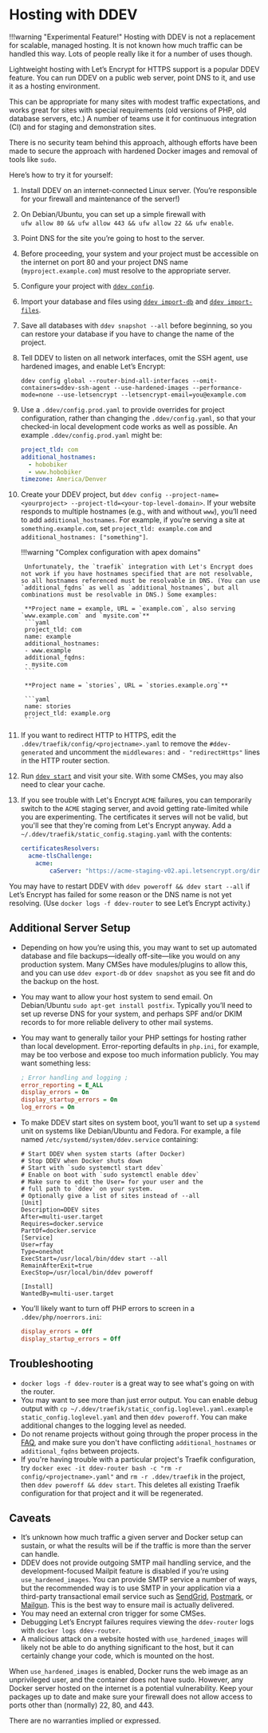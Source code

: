 # Hosting with DDEV

!!!warning "Experimental Feature!"
    Hosting with DDEV is not a replacement for scalable, managed hosting. It is not known how much traffic can be handled this way. Lots of people really like it for a number of uses though.

Lightweight hosting with Let’s Encrypt for HTTPS support is a popular DDEV feature. You can run DDEV on a public web server, point DNS to it, and use it as a hosting environment.

This can be appropriate for many sites with modest traffic expectations, and works great for sites with special requirements (old versions of PHP, old database servers, etc.) A number of teams use it for continuous integration (CI) and for staging and demonstration sites.

There is no security team behind this approach, although efforts have been made to secure the approach with hardened Docker images and removal of tools like `sudo`.

Here’s how to try it for yourself:

1. Install DDEV on an internet-connected Linux server. (You’re responsible for your firewall and maintenance of the server!)
2. On Debian/Ubuntu, you can set up a simple firewall with  
`ufw allow 80 && ufw allow 443 && ufw allow 22 && ufw enable`.
3. Point DNS for the site you’re going to host to the server.
4. Before proceeding, your system and your project must be accessible on the internet on port 80 and your project DNS name (`myproject.example.com`) must resolve to the appropriate server.
5. Configure your project with [`ddev config`](../usage/commands.md#config).
6. Import your database and files using [`ddev import-db`](../usage/commands.md#import-db) and [`ddev import-files`](../usage/commands.md#import-files).
7. Save all databases with `ddev snapshot --all` before beginning, so you can restore your database if you have to change the name of the project.
8. Tell DDEV to listen on all network interfaces, omit the SSH agent, use hardened images, and enable Let’s Encrypt:

    ```
    ddev config global --router-bind-all-interfaces --omit-containers=ddev-ssh-agent --use-hardened-images --performance-mode=none --use-letsencrypt --letsencrypt-email=you@example.com
    ```

9. Use a `.ddev/config.prod.yaml` to provide overrides for project configuration, rather than changing the `.ddev/config.yaml`, so that your checked-in local development code works as well as possible. An example `.ddev/config.prod.yaml` might be:

    ```yaml
    project_tld: com
    additional_hostnames:
      - hobobiker
      - www.hobobiker
    timezone: America/Denver
   ```

10. Create your DDEV project, but `ddev config --project-name=<yourproject> --project-tld=<your-top-level-domain>`. If your website responds to multiple hostnames (e.g., with and without `www`), you’ll need to add `additional_hostnames`. For example, if you're serving a site at `something.example.com`, set `project_tld: example.com` and `additional_hostnames: ["something"]`.

     !!!warning "Complex configuration with apex domains"

         Unfortunately, the `traefik` integration with Let's Encrypt does not work if you have hostnames specified that are not resolvable, so all hostnames referenced must be resolvable in DNS. (You can use `additional_fqdns` as well as `additional_hostnames`, but all combinations must be resolvable in DNS.) Some examples:

         **Project name = example, URL = `example.com`, also serving `www.example.com` and `mysite.com`**
         ```yaml
         project_tld: com
         name: example
         additional_hostnames:
         - www.example
         additional_fqdns:
         - mysite.com
         ```

         **Project name = `stories`, URL = `stories.example.org`**

         ```yaml
         name: stories
         project_tld: example.org
         ```

11. If you want to redirect HTTP to HTTPS, edit the `.ddev/traefik/config/<projectname>.yaml` to remove the `#ddev-generated` and uncomment the `middlewares:` and `- "redirectHttps"` lines in the HTTP router section.
12. Run [`ddev start`](../usage/commands.md#start) and visit your site. With some CMSes, you may also need to clear your cache.
13. If you see trouble with Let's Encrypt `ACME` failures, you can temporarily switch to the `ACME` staging server, and avoid getting rate-limited while you are experimenting. The certificates it serves will not be valid, but you'll see that they're coming from Let's Encrypt anyway. Add a `~/.ddev/traefik/static_config.staging.yaml` with the contents:

    ```yaml
    certificatesResolvers:
      acme-tlsChallenge:
        acme:
            caServer: "https://acme-staging-v02.api.letsencrypt.org/directory"
    ```

You may have to restart DDEV with `ddev poweroff && ddev start --all` if Let’s Encrypt has failed for some reason or the DNS name is not yet resolving. (Use `docker logs -f ddev-router` to see Let’s Encrypt activity.)

## Additional Server Setup

* Depending on how you’re using this, you may want to set up automated database and file backups—ideally off-site—like you would on any production system. Many CMSes have modules/plugins to allow this, and you can use `ddev export-db` or `ddev snapshot` as you see fit and do the backup on the host.
* You may want to allow your host system to send email. On Debian/Ubuntu `sudo apt-get install postfix`. Typically you’ll need to set up reverse DNS for your system, and perhaps SPF and/or DKIM records to for more reliable delivery to other mail systems.
* You may want to generally tailor your PHP settings for hosting rather than local development. Error-reporting defaults in `php.ini`, for example, may be too verbose and expose too much information publicly. You may want something less:

    ```ini
    ; Error handling and logging ;
    error_reporting = E_ALL
    display_errors = On
    display_startup_errors = On
    log_errors = On
    ```

* To make DDEV start sites on system boot, you’ll want to set up a `systemd` unit on systems like Debian/Ubuntu and Fedora. For example, a file named `/etc/systemd/system/ddev.service` containing:

    ```
    # Start DDEV when system starts (after Docker)
    # Stop DDEV when Docker shuts down
    # Start with `sudo systemctl start ddev`
    # Enable on boot with `sudo systemctl enable ddev`
    # Make sure to edit the User= for your user and the
    # full path to `ddev` on your system.
    # Optionally give a list of sites instead of --all
    [Unit]
    Description=DDEV sites
    After=multi-user.target
    Requires=docker.service
    PartOf=docker.service
    [Service]
    User=rfay
    Type=oneshot
    ExecStart=/usr/local/bin/ddev start --all
    RemainAfterExit=true
    ExecStop=/usr/local/bin/ddev poweroff

    [Install]
    WantedBy=multi-user.target
    ```

* You’ll likely want to turn off PHP errors to screen in a `.ddev/php/noerrors.ini`:

    ```ini
    display_errors = Off
    display_startup_errors = Off
    ```

## Troubleshooting

* `docker logs -f ddev-router` is a great way to see what's going on with the router.
* You may want to see more than just error output. You can enable debug output with  `cp ~/.ddev/traefik/static_config.loglevel.yaml.example static_config.loglevel.yaml`  and then `ddev poweroff`. You can make additional changes to the logging level as needed.
* Do not rename projects without going through the proper process in the [FAQ](../usage/faq.md#how-can-i-change-a-projects-name), and make sure you don't have conflicting `additional_hostnames` or `additional_fqdns` between projects.
* If you're having trouble with a particular project's Traefik configuration, try `docker exec -it ddev-router bash -c "rm -r config/<projectname>.yaml"` and `rm -r .ddev/traefik` in the project, then `ddev poweroff && ddev start`. This deletes all existing Traefik configuration for that project and it will be regenerated.

## Caveats

* It’s unknown how much traffic a given server and Docker setup can sustain, or what the results will be if the traffic is more than the server can handle.
* DDEV does not provide outgoing SMTP mail handling service, and the development-focused Mailpit feature is disabled if you’re using `use_hardened_images`. You can provide SMTP service a number of ways, but the recommended way is to use SMTP in your application via a third-party transactional email service such as [SendGrid](https://sendgrid.com), [Postmark](https://postmarkapp.com), or [Mailgun](https://www.mailgun.com). This is the best way to ensure mail is actually delivered.
* You may need an external cron trigger for some CMSes.
* Debugging Let’s Encrypt failures requires viewing the `ddev-router` logs with `docker logs ddev-router`.
* A malicious attack on a website hosted with `use_hardened_images` will likely not be able to do anything significant to the host, but it can certainly change your code, which is mounted on the host.

When `use_hardened_images` is enabled, Docker runs the web image as an unprivileged user, and the container does not have sudo. However, any Docker server hosted on the internet is a potential vulnerability. Keep your packages up to date and make sure your firewall does not allow access to ports other than (normally) 22, 80, and 443.

There are no warranties implied or expressed.
